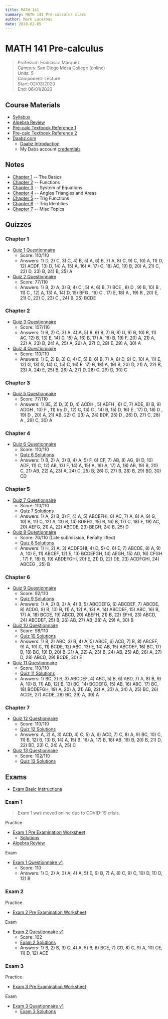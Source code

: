 ```yaml
---
title: MATH 141
summary: MATH 141 Pre-calculus class
author: Mark Lucernas
date: 2020-02-05
---
```



# MATH 141 Pre-calculus
> Professor: Francisco Marquez<br>
> Campus: San Diego Mesa College (online)<br>
> Units: 5<br>
> Component: Lecture<br>
> Start: 02/03/2020<br>
> End: 06/01/2020<br>


## Course Materials

  * [Syllabus](file:../../../files/spring-2020/MATH-141/math-141_syllabus.pdf)
  * [Algebra Review](file:../../../files/spring-2020/MATH-141/algebra_review.pdf)
  * [Pre-calc Textbook Reference 1](file:../../../files/spring-2020/MATH-141/pre-calc_textbookRef.pdf)
  * [Pre-calc Textbook Reference 2](file:../../../files/spring-2020/MATH-141/pre-calc_textbookRef2.pdf)
  * [Daabz.com](http://daabz.com/)
    - [Daabz Introduction](file:../../../files/spring-2020/MATH-141/daabz_intro.pdf)
    - My Dabs account [credentials](vfile:../../../files/spring-2020/MATH-141/daabz_account.txt)


## Notes

  * [Chapter 1](notes/ch-1) -- The Basics
  * [Chapter 2](notes/ch-2) -- Functions
  * [Chapter 3](notes/ch-3) -- System of Equations
  * [Chapter 4](notes/ch-4) -- Angles Triangles and Areas
  * [Chapter 5](notes/ch-5) -- Trig Functions
  * [Chapter 6](notes/ch-6) -- Trig Identities
  * [Chapter 7](notes/ch-7) -- Misc Topics


## Quizzes

### Chapter 1

  - [Quiz 1 Questionnaire](file:../../../files/spring-2020/MATH-141/ch-1/math-141_quiz_1.pdf)
    * Score: 110/110
    * Answers: 1) D, 2) C, 3) C, 4) B, 5) A, 6) B, 7) A, 8) C, 9) C, 10) A, 11)
      D, 12) ACDF, 13) D, 14) A, 15) A, 16) A, 17) C, 18) AC, 19) B, 20) A, 21)
      C, 22) D, 23) B, 24) B, 25) A
  - [Quiz 2 Questionnaire](file:../../../files/spring-2020/MATH-141/ch-1/math-141_quiz_2.pdf)
    * Score: 77/110
    * Answers: 1) B, 2) A, 3) B, 4) C , 5) A, 6) B, 7) BCE , 8) D , 9) B, 10) B
      , 11) C , 12) A, 13) A, 14) D, 15) BFG , 16) C , 17) E, 18) A , 19) B ,
      20) E, 21) C, 22) C, 23) C , 24) B, 25) BCDE

### Chapter 2

  - [Quiz 3 Questionnaire](file:../../../files/spring-2020/MATH-141/ch-2/math-141_quiz_3.pdf)
    * Score: 107/110
    * Answers: 1) B, 2) C, 3) A, 4) A, 5) B, 6) B, 7) B, 8) D, 9) B, 10) B, 11)
      AC, 12) B, 13) E, 14) D, 15) A, 16) B, 17) A, 18) B, 19) F, 20) A, 21) A,
      22) A, 23) B, 24) A, 25) A, 26) A, 27) C, 28) E, 29) A, 30) A
  - [Quiz 4 Questionnaire](file:../../../files/spring-2020/MATH-141/ch-2/math-141_quiz_4.pdf)
    * Score: 110/110
    * Answers: 1) E, 2) B, 3) C, 4) E, 5) B, 6) B, 7) A, 8) D, 9) C, 10) A, 11)
      E, 12) G, 13) G, 14) C, 15) C, 16) E, 17) B, 18) A, 19) B, 20) D, 21) A,
      22) B, 23) A, 24) E, 25) B, 26) A, 27) D, 28) C, 29) D, 30) C

### Chapter 3

  - [Quiz 5 Questionnaire](file:../../../files/spring-2020/MATH-141/ch-3/math-141_quiz_5.pdf)
    * Score: 77/110
    * Answers: 1) BE, 2) D, 3) D, 4) ACDH , 5) AEFH , 6) C, 7) ADE, 8) B, 9)
      ADGH , 10) F , 11) try D , 12) C, 13) C , 14) B, 15) D, 16) E , 17) D, 18)
      D , 19) D , 20) A, 21) AB, 22) C, 23) A, 24) BDF, 25) D , 26) D, 27) C,
      28) A , 29) C, 30) A

### Chapter 4

  - [Quiz 6 Questionnaire](file:../../../files/spring-2020/MATH-141/ch-4/math-141_quiz_6.pdf)
    * Score: 110/110
    * [Quiz 6 Solutions](file:../../../files/spring-2020/MATH-141/ch-4/math-141_quiz_6_solutions.pdf)
    * Answers: 1) B, 2) A, 3) B, 4) A, 5) F, 6) CF, 7) AB, 8) AG, 9) D, 10) ADF,
      11) C, 12) AB, 13) F, 14) A, 15) A, 16) A, 17) A, 18) AB, 19) B, 20) C,
      21) AB, 22) A, 23) A, 24) C, 25) B, 26) C, 27) B, 28) B, 29) BD, 30) CD

### Chapter 5

  - [Quiz 7 Questionnaire](file:../../../files/spring-2020/MATH-141/ch-5/math-141_quiz_7.pdf)
    * Score: 110/110
    * [Quiz 7 Solutions](file:../../../files/spring-2020/MATH-141/ch-5/math-141_quiz_7_solutions.pdf)
    * Answers: 1) A, 2) B, 3) F, 4) A, 5) ABCEFHI, 6) AC, 7) A, 8) A, 9) G, 10)
      B, 11) C, 12) A, 13) B, 14) BDEFG, 15) B, 16) B, 17) C, 18) E, 19) AC, 20)
      AEFG, 21) A, 22) ABCDE, 23) BEGH, 24) B, 25) D
  - [Quiz 8 Questionnaire](file:../../../files/spring-2020/MATH-141/ch-5/math-141_quiz_8.pdf)
    * Score: 70/110 (Late submission, Penalty lifted)
    * [Quiz 8 Solutions](file:../../../files/spring-2020/MATH-141/ch-5/math-141_quiz_8_solutions.pdf)
    * Answers: 1) H, 2) A, 3) ACDFGHI, 4) D, 5) C, 6) E, 7) ABCDE, 8) A, 9) A,
      10) E, 11) ABCEF, 12) E, 13) BCDEFGH, 14) AEGH, 15) AD, 16) CFGH , 17) F,
      18) B, 19) ABDEFGHI, 20) E, 21) D, 22) DE, 23) ACDFGHI, 24) ABCEG , 25) B

### Chapter 6

  - [Quiz 9 Questionnaire](file:../../../files/spring-2020/MATH-141/ch-6/math-141_quiz_9.pdf)
    * Score: 92/110
    * [Quiz 9 Solutions](file:../../../files/spring-2020/MATH-141/ch-6/math-141_quiz_9_solutions.pdf)
    * Answers: 1) A, 2) B, 3) A, 4) B, 5) ABCDEFG, 6) ABCDEF, 7) ABCDE, 8) ACDG,
      9) B, 10) B, 11) A, 12) A, 13) A, 14) ABCDEF, 15) ABC, 16) B, 17) A, 18)
      BCDE, 19) ABCD, 20) ABEFH, 21) B, 22) EFHI, 23) ABCD, 24) ABCDEF, 25) B,
      26) AB, 27) AB, 28) A, 29) A, 30) B
  - [Quiz 10 Questionnaire](file:../../../files/spring-2020/MATH-141/ch-6/math-141_quiz_10.pdf)
    * Score: 98/110
    * [Quiz 10 Solutions](file:../../../files/spring-2020/MATH-141/ch-6/math-141_quiz_10_solutions.pdf)
    * Answers: 1) B, 2) ABC, 3) B, 4) A, 5) ABCE, 6) ACD, 7) B, 8) ABCEF, 9) A,
      10) C, 11) BCDE, 12) ABC, 13) E, 14) AB, 15) ABCDEF, 16) BC, 17) B, 18)
      BC, 19) D, 20) B, 21) A, 22) A, 23) B, 24) AB, 25) AB, 26) A, 27) D, 28)
      ABCD, 29) BCDE, 30) E
  - [Quiz 11 Questionnaire](file:../../../files/spring-2020/MATH-141/ch-6/math-141_quiz_11.pdf)
    * Score: 110/110
    * [Quiz 11 Solutions](file:../../../files/spring-2020/MATH-141/ch-6/math-141_quiz_11_solutions.pdf)
    * Answers: 1) BC, 2) B, 3) ABCDEF, 4) ABC, 5) B, 6) ABD, 7) A, 8) B, 9) A,
      10) B, 11) AB, 12) B, 13) BC, 14) BCDEFG, 15) AB, 16) ABC, 17) BC, 18)
      BCDEFGH, 19) A, 20) A, 21) AB, 22) A, 23) A, 24) A, 25) BC, 26) ACDE, 27)
      ACDE, 28) BC, 29) A, 30) A

### Chapter 7

  - [Quiz 12 Questionnaire](file:../../../files/spring-2020/MATH-141/ch-7/math-141_quiz_12.pdf)
    * Score: 110/110
    * [Quiz 12 Solutions](file:../../../files/spring-2020/MATH-141/ch-7/math-141_quiz_12_solutions.pdf)
    * Answers: A, 2) A, 3) ACD, 4) C, 5) A, 6) ACD, 7) C, 8) A, 9) BC, 10) C,
      11) B, 12) B, 13) B, 14) A, 15) B, 16) A, 17) B, 18) AB, 19) B, 20) B, 21)
      D, 22) BD, 23) C, 24) A, 25) C
  - [Quiz 13 Questionnaire](file:../../../files/spring-2020/MATH-141/ch-7/math-141_quiz_13.pdf)
    * Score: 102/110
    * [Quiz 13 Solutions](file:../../../files/spring-2020/MATH-141/ch-7/math-141_quiz_13_solutions.pdf)

## Exams

  - [Exam Basic Instructions](file:../../../files/spring-2020/MATH-141/exam-1/exam-1_basicInstructions.pdf)

### Exam 1

> Exam 1 was moved online due to COVID-19 crisis.

Practice

  - [Exam 1 Pre Examination Worksheet](file:../../../files/spring-2020/MATH-141/exam-1/exam-1_preExamWorksheet.pdf)
    * [Solutions](file:../../../files/spring-2020/MATH-141/exam-1/exam-1_preExamWorksheet_solution.pdf)
  - [Algebra Review](file:../../../files/spring-2020/MATH-141/exam-1/exam-1_algebraReview.pdf)

Exam

  - [Exam 1 Questionnaire v1](file:../../../files/spring-2020/MATH-141/exam-1/math-141_exam_1.pdf)
    * Score: 110
    * Answers: 1) D, 2) A, 3) A, 4) A, 5) E, 6) B, 7) A, 8) C, 9) C, 10) D, 11)
      D, 12) B

### Exam 2

Practice

  - [Exam 2 Pre Examination Worksheet](file:../../../files/spring-2020/MATH-141/exam-2/exam-2_preExamWorksheet.pdf)

Exam

  - [Exam 2 Questionnaire v1](file:../../../files/spring-2020/MATH-141/exam-2/math-141_exam_2.pdf)
    * Score: 102
    * [Exam 2 Solutions](file:../../../files/spring-2020/MATH-141/exam-2/math-141_exam_2_solutions.pdf)
    * Answers: 1) B, 2) B, 3) C, 4) A, 5) B, 6) BCE, 7) CD, 8) C, 9) A, 10) CE,
      11) D, 12) ACE


### Exam 3

Practice

  - [Exam 3 Pre Examination Worksheet](file:../../../files/spring-2020/MATH-141/exam-3/exam-3_preExamWorksheet.pdf)

Exam

  - [Exam 3 Questionnaire v1](file:../../../files/spring-2020/MATH-141/exam-3/math-141_exam_3.pdf)
    * [Exam 3 Solutions](file:../../../files/spring-2020/MATH-141/exam-3/math-141_exam_3_solutions.pdf)
